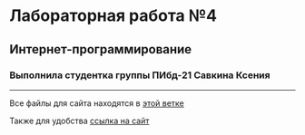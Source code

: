 # Лабораторная работа №4
## Интернет-программирование
### Выполнила студентка группы ПИбд-21 __Савкина Ксения__
______________________________________________________________

Все файлы для сайта находятся в [этой ветке](https://github.com/ksenia-savkina/alice-hotel/tree/gh-pages "Ветка")

Также для удобства [ссылка на сайт](https://ksenia-savkina.github.io/alice-hotel/ "Сайт")